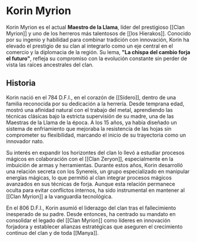 # Korin Myrion

Korin Myrion es el actual **Maestro de la Llama**, líder del prestigioso [[Clan Myrion]] y uno de los herreros más talentosos de [[los Hierakos]]. Conocido por su ingenio y habilidad para combinar tradición con innovación, Korin ha elevado el prestigio de su clan al integrarlo como un eje central en el comercio y la diplomacia de la región. Su lema, **"La chispa del cambio forja el futuro"**, refleja su compromiso con la evolución constante sin perder de vista las raíces ancestrales del clan.

## Historia

Korin nació en el 784 D.F.I., en el corazón de [[Sídero]], dentro de una familia reconocida por su dedicación a la herrería. Desde temprana edad, mostró una afinidad natural con el trabajo del metal, aprendiendo las técnicas clásicas bajo la estricta supervisión de su madre, una de las Maestras de la Llama de la época. A los 15 años, ya había diseñado un sistema de enfriamiento que mejoraba la resistencia de las hojas sin comprometer su flexibilidad, marcando el inicio de su trayectoria como un innovador nato.

Su interés en expandir los horizontes del clan lo llevó a estudiar procesos mágicos en colaboración con el [[Clan Zeryon]], especialmente en la imbuición de armas y herramientas. Durante estos años, Korin desarrolló una relación secreta con los Synereis, un grupo especializado en manipular energías mágicas, lo que permitió al clan integrar procesos mágicos avanzados en sus técnicas de forja. Aunque esta relación permanece oculta para evitar conflictos internos, ha sido instrumental en mantener al [[Clan Myrion]] a la vanguardia tecnológica.

En el 806 D.F.I., Korin asumió el liderazgo del clan tras el fallecimiento inesperado de su padre. Desde entonces, ha centrado su mandato en consolidar el legado del [[Clan Myrion]] como líderes en innovación forjadora y establecer alianzas estratégicas que aseguren el crecimiento continuo del clan y de toda [[Manya]].